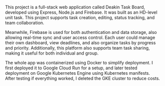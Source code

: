 This project is a full-stack web application called Deakin Task Board, developed using Express, Node.js and Firebase. 
It was built as an HD-level unit task. This project supports task creation, editing, status tracking, and team collaboration. 

Meanwhile, Firebase is used for both authentication and data storage, also allowing real-time sync and user access control. 
Each user could manage their own dashboard, view deadlines, and also organize tasks by progress and priority. 
Additionally, this platform also supports team task sharing, making it useful for both individual and group.

The whole app was containerized using Docker to simplify deployment. 
I first deployed it to Google Cloud Run for a setup, and later tested deployment on Google Kubernetes Engine using Kubernetes manifests. 
After testing if everything worked, I deleted the GKE cluster to reduce costs.
